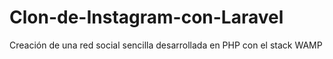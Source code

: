 # Clon-de-Instagram-con-Laravel
Creación de una red social sencilla desarrollada en PHP con el stack WAMP
